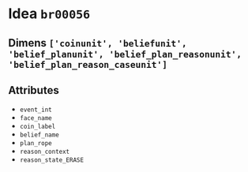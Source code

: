 # Idea `br00056`

## Dimens `['coinunit', 'beliefunit', 'belief_planunit', 'belief_plan_reasonunit', 'belief_plan_reason_caseunit']`

## Attributes
- `event_int`
- `face_name`
- `coin_label`
- `belief_name`
- `plan_rope`
- `reason_context`
- `reason_state_ERASE`
